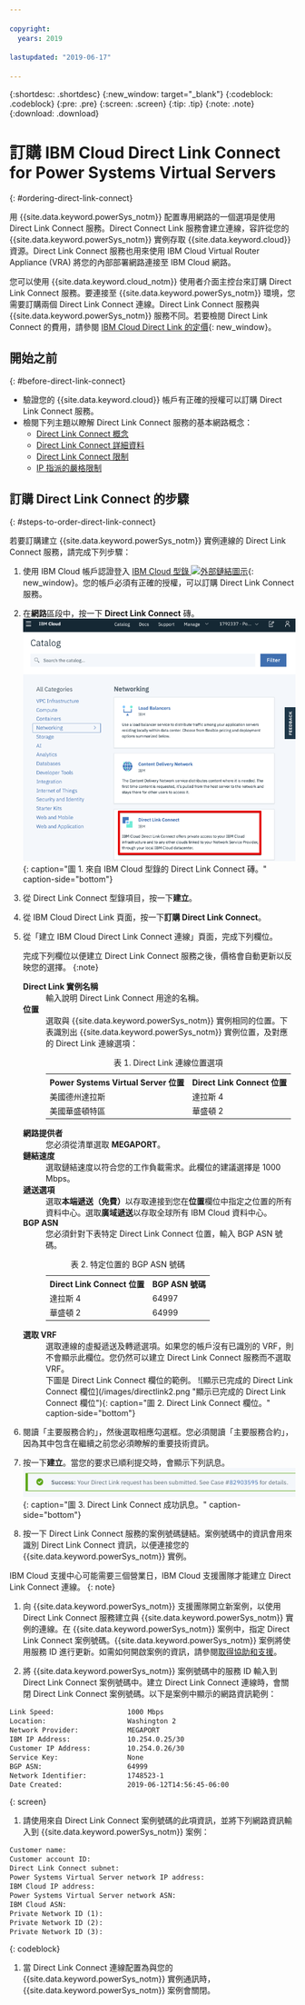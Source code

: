 ```yaml
---

copyright:
  years: 2019

lastupdated: "2019-06-17"

---
```


{:shortdesc: .shortdesc}
{:new_window: target="_blank"}
{:codeblock: .codeblock}
{:pre: .pre}
{:screen: .screen}
{:tip: .tip}
{:note: .note}
{:download: .download}


# 訂購 IBM Cloud Direct Link Connect for Power Systems Virtual Servers
{: #ordering-direct-link-connect}

用 {{site.data.keyword.powerSys_notm}} 配置專用網路的一個選項是使用 Direct Link Connect 服務。Direct Connect Link 服務會建立連線，容許從您的 {{site.data.keyword.powerSys_notm}} 實例存取 {{site.data.keyword.cloud}} 資源。Direct Link Connect 服務也用來使用 IBM Cloud Virtual Router Appliance (VRA) 將您的內部部署網路連接至 IBM Cloud 網路。

您可以使用 {{site.data.keyword.cloud_notm}} 使用者介面主控台來訂購 Direct Link Connect 服務。要連接至 {{site.data.keyword.powerSys_notm}} 環境，您需要訂購兩個 Direct Link Connect 連線。Direct Link Connect 服務與 {{site.data.keyword.powerSys_notm}} 服務不同。若要檢閱 Direct Link Connect 的費用，請參閱 [IBM Cloud Direct Link 的定價](/docs/infrastructure/direct-link?topic=direct-link-pricing-for-direct-link-connect){: new_window}。

## 開始之前
{: #before-direct-link-connect}

* 驗證您的 {{site.data.keyword.cloud}} 帳戶有正確的授權可以訂購 Direct Link Connect 服務。
* 檢閱下列主題以瞭解 Direct Link Connect 服務的基本網路概念：
  * [Direct Link Connect 概念](/docs/infrastructure/direct-link?topic=direct-link-direct-link-connect-solution#direct-link-connect-solution)
  * [Direct Link Connect 詳細資料](/docs/infrastructure/direct-link?topic=direct-link-ibm-cloud-direct-link-connect-details)
  * [Direct Link Connect 限制](/docs/infrastructure/direct-link?topic=direct-link-known-limitations#ibm-cloud-direct-link-exchange-and-direct-link-connect-limitations)
  * [IP 指派的嚴格限制](/docs/infrastructure/direct-link?topic=direct-link-configure-ibm-cloud-direct-link#strict-limitations-on-ip-assignments)

## 訂購 Direct Link Connect 的步驟
{: #steps-to-order-direct-link-connect}

若要訂購建立 {{site.data.keyword.powerSys_notm}} 實例連線的 Direct Link Connect 服務，請完成下列步驟：

1. 使用 IBM Cloud 帳戶認證登入 [IBM Cloud 型錄 ![外部鏈結圖示](../icons/launch-glyph.svg "外部鏈結圖示")](https://cloud.ibm.com/catalog){: new_window}。您的帳戶必須有正確的授權，可以訂購 Direct Link Connect 服務。

1. 在**網路**區段中，按一下 **Direct Link Connect** 磚。
![顯示 Direct Link 型錄磚](/images/directlink1.png "顯示 Direct Link 型錄磚"){: caption="圖 1. 來自 IBM Cloud 型錄的 Direct Link Connect 磚。" caption-side="bottom"}

1. 從 Direct Link Connect 型錄項目，按一下**建立**。

1. 從 IBM Cloud Direct Link 頁面，按一下**訂購 Direct Link Connect**。

1. 從「建立 IBM Cloud Direct Link Connect 連線」頁面，完成下列欄位。

   完成下列欄位以便建立 Direct Link Connect 服務之後，價格會自動更新以反映您的選擇。
   {:note}

   <dl>
   <dt><strong>Direct Link 實例名稱</strong><dt>
   <dd>輸入說明 Direct Link Connect 用途的名稱。</dd>
   <dt><strong>位置</strong><dt>
   <dd>選取與 {{site.data.keyword.powerSys_notm}} 實例相同的位置。下表識別出 {{site.data.keyword.powerSys_notm}} 實例位置，及對應的 Direct Link 連線選項：
   <table>
   <caption>表 1. Direct Link 連線位置選項</caption>
   <tr>
   <th>Power Systems Virtual Server 位置</th>
   <th>Direct Link Connect 位置</th>
   </tr>
   <tr>
   <td>美國德州達拉斯</td>
   <td>達拉斯 4</td>
   </tr>
   <tr>
   <td>美國華盛頓特區</td>
   <td>華盛頓 2</td>
   </tr>
   </table>
   </dd>
   <dt><strong>網路提供者</strong><dt>
   <dd>您必須從清單選取 <strong>MEGAPORT</strong>。</dd>
   <dt><strong>鏈結速度</strong><dt>
   <dd>選取鏈結速度以符合您的工作負載需求。此欄位的建議選擇是 1000 Mbps。</dd>
   <dt><strong>遞送選項</strong><dt>
   <dd>選取<b>本端遞送（免費）</b>以存取連接到您在<b>位置</b>欄位中指定之位置的所有資料中心。選取<b>廣域遞送</b>以存取全球所有 IBM Cloud 資料中心。</dd>
   <dt><strong>BGP ASN</strong><dt>
   <dd>您必須針對下表特定 Direct Link Connect 位置，輸入 BGP ASN 號碼。
   <table>
   <caption>表 2. 特定位置的 BGP ASN 號碼</caption>
   <tr>
   <th>Direct Link Connect 位置</th>
   <th>BGP ASN 號碼</th>
   </tr>
   <tr>
   <td>達拉斯 4</td>
   <td>64997</td>
   </tr>
   <tr>
   <td>華盛頓 2</td>
   <td>64999</td>
   </tr>
   </table>
   </dd>
   <dt><strong>選取 VRF</strong><dt>
   <dd>選取連線的虛擬遞送及轉遞選項。如果您的帳戶沒有已識別的 VRF，則不會顯示此欄位。您仍然可以建立 Direct Link Connect 服務而不選取 VRF。</dd>
   <dd>
   下圖是 Direct Link Connect 欄位的範例。
   ![顯示已完成的 Direct Link Connect 欄位](/images/directlink2.png "顯示已完成的 Direct Link Connect 欄位"){: caption="圖 2. Direct Link Connect 欄位。" caption-side="bottom"}
   </dd>
   </dl>
1. 閱讀「主要服務合約」，然後選取相應勾選框。您必須閱讀「主要服務合約」，因為其中包含在繼續之前您必須瞭解的重要技術資訊。

1. 按一下**建立**。當您的要求已順利提交時，會顯示下列訊息。
![顯示已順利提交 Direct Link Connect 的訊息](/images/directlink3.png "顯示已順利提交 Direct Link Connect 的訊息"){: caption="圖 3. Direct Link Connect 成功訊息。" caption-side="bottom"}

1. 按一下 Direct Link Connect 服務的案例號碼鏈結。案例號碼中的資訊會用來識別 Direct Link Connect 資訊，以便連接您的 {{site.data.keyword.powerSys_notm}} 實例。

  IBM Cloud 支援中心可能需要三個營業日，IBM Cloud 支援團隊才能建立 Direct Link Connect 連線。
  {: note}

1. 向 {{site.data.keyword.powerSys_notm}} 支援團隊開立新案例，以使用 Direct Link Connect 服務建立與 {{site.data.keyword.powerSys_notm}} 實例的連線。在 {{site.data.keyword.powerSys_notm}} 案例中，指定 Direct Link Connect 案例號碼。{{site.data.keyword.powerSys_notm}} 案例將使用服務 ID 進行更新。如需如何開啟案例的資訊，請參閱[取得協助和支援](/docs/infrastructure/power-iaas?topic=power-iaas-getting-help-and-support)。

1. 將 {{site.data.keyword.powerSys_notm}} 案例號碼中的服務 ID 輸入到 Direct Link Connect 案例號碼中。建立 Direct Link Connect 連線時，會關閉 Direct Link Connect 案例號碼。以下是案例中顯示的網路資訊範例：

  ```
  Link Speed:                  1000 Mbps
  Location:                    Washington 2
  Network Provider:            MEGAPORT
  IBM IP Address:              10.254.0.25/30
  Customer IP Address:         10.254.0.26/30
  Service Key:                 None
  BGP ASN:                     64999
  Network Identifier:          1748523-1
  Date Created:                2019-06-12T14:56:45-06:00
  ```
  {: screen}

1. 請使用來自 Direct Link Connect 案例號碼的此項資訊，並將下列網路資訊輸入到 {{site.data.keyword.powerSys_notm}} 案例：

  ```
  Customer name:
  Customer account ID:
  Direct Link Connect subnet:
  Power Systems Virtual Server network IP address:
  IBM Cloud IP address:
  Power Systems Virtual Server network ASN:
  IBM Cloud ASN:
  Private Network ID (1):
  Private Network ID (2):
  Private Network ID (3):
  ```
  {: codeblock}

1. 當 Direct Link Connect 連線配置為與您的 {{site.data.keyword.powerSys_notm}} 實例通訊時，{{site.data.keyword.powerSys_notm}} 案例會關閉。
